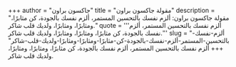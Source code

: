 +++
author = "جاكسون براون"
title = "مقولة جاكسون براون"
description = "مقولة جاكسون براون: ألزم نفسك بالتحسين المستمر، ألزم نفسك بالجودة، كن مثابرًا، ومثابرًا، ومثابرًا، ولديك قلب شاكر."
quote = '''ألزم نفسك بالتحسين المستمر، ألزم نفسك بالجودة، كن مثابرًا، ومثابرًا، ومثابرًا، ولديك قلب شاكر.''' 
slug = "ألزم-نفسك-بالتحسين-المستمر-ألزم-نفسك-بالجودة-كن-مثابرًا-ومثابرًا-ومثابرًا-ولديك-قلب-شاكر"
+++
ألزم نفسك بالتحسين المستمر، ألزم نفسك بالجودة، كن مثابرًا، ومثابرًا، ومثابرًا، ولديك قلب شاكر.
